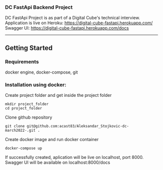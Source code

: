 ### DC FastApi Backend Project

DC FastApi Project is as part of a Digital Cube's technical interview.
Application is live on Heroku:
https://digital-cube-fastapi.herokuapp.com/
Swagger UI:
https://digital-cube-fastapi.herokuapp.com/docs

---

## Getting Started

### Requirements
docker engine, docker-compose, git

### Installation using docker: 

Create project folder and get inside the project folder

```
mkdir project_folder
cd project_folder
```

Clone github repository
```
git clone git@github.com:acast83/Aleksandar_Stojkovic-dc-march2022-.git .
```

Create docker image and run docker container
```
docker-compose up
```

If successfully created, aplication will be live on localhost, port 8000.
Swagger UI will be available on localhost:8000/docs
